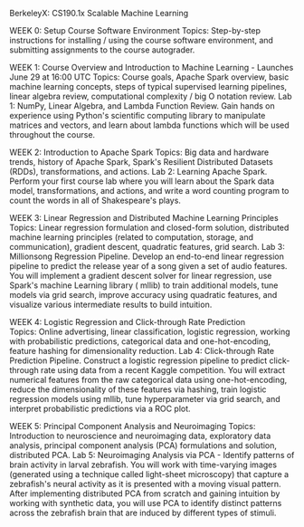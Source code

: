 BerkeleyX: CS190.1x Scalable Machine Learning

WEEK 0: Setup Course Software Environment 
Topics: Step-by-step instructions for installing / using the course software environment, and submitting assignments to the course autograder. 

WEEK 1: Course Overview and Introduction to Machine Learning - Launches June 29 at 16:00 UTC
Topics: Course goals, Apache Spark overview, basic machine learning concepts, steps of typical supervised learning pipelines, linear algebra review, computational complexity / big O notation review.
Lab 1: NumPy, Linear Algebra, and Lambda Function Review. Gain hands on experience using Python's scientific computing library to manipulate matrices and vectors, and learn about lambda functions which will be used throughout the course. 

WEEK 2: Introduction to Apache Spark 
Topics: Big data and hardware trends, history of Apache Spark, Spark's Resilient Distributed Datasets (RDDs), transformations, and actions. 
Lab 2: Learning Apache Spark. Perform your first course lab where you will learn about the Spark data model, transformations, and actions, and write a word counting program to count the words in all of Shakespeare's plays.  

WEEK 3: Linear Regression and Distributed Machine Learning Principles 
Topics: Linear regression formulation and closed-form solution, distributed machine learning principles (related to computation, storage, and communication), gradient descent, quadratic features, grid search.
Lab 3: Millionsong Regression Pipeline. Develop an end-to-end linear regression pipeline to predict the release year of a song given a set of audio features. You will implement a gradient descent solver for linear regression, use Spark's machine Learning library ( mllib) to train additional models, tune models via grid search, improve accuracy using quadratic features, and visualize various intermediate results to build intuition. 

WEEK 4: Logistic Regression and Click-through Rate Prediction  
Topics: Online advertising, linear classification, logistic regression, working with probabilistic predictions, categorical data and one-hot-encoding, feature hashing for dimensionality reduction.
Lab 4: Click-through Rate Prediction Pipeline. Construct a logistic regression pipeline to predict click-through rate using data from a recent Kaggle competition. You will extract numerical features from the raw categorical data using one-hot-encoding, reduce the dimensionality of these features via hashing, train logistic regression models using mllib, tune hyperparameter via grid search, and interpret probabilistic predictions via a ROC plot.

WEEK 5: Principal Component Analysis and Neuroimaging 
Topics: Introduction to neuroscience and neuroimaging data, exploratory data analysis, principal component analysis (PCA) formulations and solution, distributed PCA.
Lab 5: Neuroimaging Analysis via PCA - Identify patterns of brain activity in larval zebrafish. You will work with time-varying images (generated using a technique called light-sheet microscopy) that capture a zebrafish's neural activity as it is presented with a moving visual pattern. After implementing distributed PCA from scratch and gaining intuition by working with synthetic data, you will use PCA to identify distinct patterns across the zebrafish brain that are induced by different types of stimuli. 
